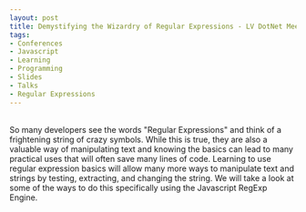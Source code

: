 ```yaml
---
layout: post
title: Demystifying the Wizardry of Regular Expressions - LV DotNet Meetup - 01/2016
tags:
- Conferences
- Javascript
- Learning
- Programming
- Slides
- Talks
- Regular Expressions
---
```

<script async class="speakerdeck-embed" data-id="903cf145badb493dbcd4422af6be7bca" data-ratio="1.33333333333333" src="//speakerdeck.com/assets/embed.js"></script>
<br>
So many developers see the words "Regular Expressions" and think of a frightening string of crazy symbols. While this is true, they are also a valuable way of manipulating text and knowing the basics can lead to many practical uses that will often save many lines of code. Learning to use regular expression basics will allow many more ways to manipulate text and strings by testing, extracting, and changing the string. We will take a look at some of the ways to do this specifically using the Javascript RegExp Engine.
